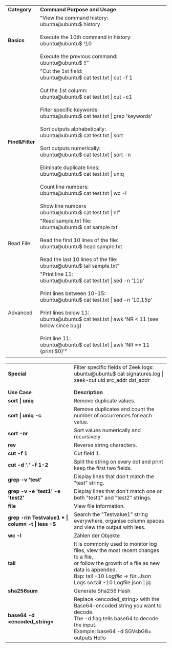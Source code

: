 |                 |                                                                                                                                                                                                                                                                                                                                                                                                                                                                                                                                                                                                                                     |     |
| --------------- | ----------------------------------------------------------------------------------------------------------------------------------------------------------------------------------------------------------------------------------------------------------------------------------------------------------------------------------------------------------------------------------------------------------------------------------------------------------------------------------------------------------------------------------------------------------------------------------------------------------------------------------- | --- |
| **Category**    | **Command Purpose and Usage**                                                                                                                                                                                                                                                                                                                                                                                                                                                                                                                                                                                                       |     |
| **Basics**      | "View the command history:  <br>ubuntu@ubuntu$ history  <br>  <br>Execute the 10th command in history:  <br>ubuntu@ubuntu$ !10  <br>  <br>Execute the previous command:  <br>ubuntu@ubuntu$ !!”                                                                                                                                                                                                                                                                                                                                                                                                                                     |     |
| **Find&Filter** | "Cut the 1st field:  <br>ubuntu@ubuntu$ cat test.txt \| cut -f 1  <br>  <br>Cut the 1st column:  <br>ubuntu@ubuntu$ cat test.txt \| cut -c1  <br>  <br>Filter specific keywords:  <br>ubuntu@ubuntu$ cat test.txt \| grep 'keywords'  <br>  <br>Sort outputs alphabetically:  <br>ubuntu@ubuntu$ cat test.txt \| sort  <br>  <br>Sort outputs numerically:  <br>ubuntu@ubuntu$ cat test.txt \| sort -n  <br>  <br>Eliminate duplicate lines:  <br>ubuntu@ubuntu$ cat test.txt \| uniq  <br>  <br>Count line numbers:  <br>ubuntu@ubuntu$ cat test.txt \| wc -l  <br>  <br>Show line numbers  <br>ubuntu@ubuntu$ cat test.txt \| nl” |     |
| Read File       | "Read sample.txt file:  <br>ubuntu@ubuntu$ cat sample.txt  <br>  <br>Read the first 10 lines of the file:  <br>ubuntu@ubuntu$ head sample.txt  <br>  <br>Read the last 10 lines of the file:  <br>ubuntu@ubuntu$ tail sample.txt”                                                                                                                                                                                                                                                                                                                                                                                                   |     |
| Advanced        | "Print line 11:  <br>ubuntu@ubuntu$ cat test.txt \| sed -n '11p'  <br>  <br>Print lines between 10-15:  <br>ubuntu@ubuntu$ cat test.txt \| sed -n '10,15p'  <br>  <br>Print lines below 11: <br>ubuntu@ubuntu$ cat test.txt \|  awk 'NR < 11 (see below since bug)<br>  <br>Print line 11:  <br>ubuntu@ubuntu$ cat test.txt \| awk 'NR == 11 {print $0}'”                                                                                                                                                                                                                                                                           |     |
|                 |                                                                                                                                                                                                                                                                                                                                                                                                                                                                                                                                                                                                                                     |     |
	


|                                                    |                                                                                                                                                                                                                            |
| -------------------------------------------------- | -------------------------------------------------------------------------------------------------------------------------------------------------------------------------------------------------------------------------- |
| **Special**                                        | Filter specific fields of Zeek logs:<br>ubuntu@ubuntu$ cat signatures.log \| zeek-cut uid src_addr dst_addr                                                                                                                |
|                                                    |                                                                                                                                                                                                                            |
|                                                    |                                                                                                                                                                                                                            |
| **Use Case**                                       | **Description**                                                                                                                                                                                                            |
| **sort \| uniq**                                   | Remove duplicate values.                                                                                                                                                                                                   |
| **sort \| uniq -c**                                | Remove duplicates and count the number of occurrences for each value.                                                                                                                                                      |
| **sort -nr**                                       | Sort values numerically and recursively.                                                                                                                                                                                   |
| **rev**                                            | Reverse string characters.                                                                                                                                                                                                 |
| **cut -f 1**                                       | Cut field 1.                                                                                                                                                                                                               |
| **cut -d '.' -f 1-2**                              | Split the string on every dot and print keep the first two fields.                                                                                                                                                         |
| **grep -v 'test'**                                 | Display lines that don't match the "test" string.                                                                                                                                                                          |
| **grep -v -e 'test1' -e 'test2'**                  | Display lines that don't match one or both "test1" and "test2" strings.                                                                                                                                                    |
| **file**                                           | View file information.                                                                                                                                                                                                     |
| **grep -rin Testvalue1 * \| column -t \| less -S** | Search the "Testvalue1" string everywhere, organise column spaces and view the output with less.                                                                                                                           |
| **wc -l**                                          | Zählen der Objekte                                                                                                                                                                                                         |
| **tail**                                           | It is commonly used to monitor log files, view the most recent changes to a file, <br>or follow the growth of a file as new data is appended. <br>Bsp: tail -10 *Logfile* -> für .Json Logs so:tail -10 Logfile.json \| jq |
| **sha256sum <filename>**                           | Generate Sha256 Hash                                                                                                                                                                                                       |
| **base64 -d <encoded_string>**                     | Replace <encoded_string> with the Base64-encoded string you want to decode. <br>The -d flag tells base64 to decode the input.  <br>Example: base64 -d SGVsbG8= outputs Hello                                               |